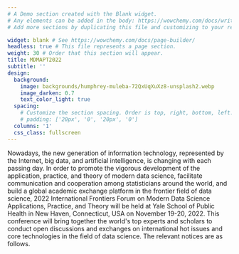 ```yaml
---
# A Demo section created with the Blank widget.
# Any elements can be added in the body: https://wowchemy.com/docs/writing-markdown-latex/
# Add more sections by duplicating this file and customizing to your requirements.

widget: blank # See https://wowchemy.com/docs/page-builder/
headless: true # This file represents a page section.
weight: 30 # Order that this section will appear.
title: MDMAPT2022
subtitle: ''
design:
  background:
    image: backgrounds/humphrey-muleba-72QxUqXuXz8-unsplash2.webp
    image_darken: 0.7
    text_color_light: true
  spacing:
    # Customize the section spacing. Order is top, right, bottom, left.
    # padding: ['20px', '0', '20px', '0']
  columns: '1'
  css_class: fullscreen
---
```


Nowadays, the new generation of information technology, represented by the Internet, big data, and artificial intelligence, is changing with each passing day. In order to promote the vigorous development of the application, practice, and theory of modern data science, facilitate communication and cooperation among statisticians around the world, and build a global academic exchange platform in the frontier field of data science, 2022 International Frontiers Forum on Modern Data Science Applications, Practice, and Theory will be held at Yale School of Public Health in New Haven, Connecticut, USA on November 19-20, 2022. This conference will bring together the world's top experts and scholars to conduct open discussions and exchanges on international hot issues and core technologies in the field of data science. The relevant notices are as follows.